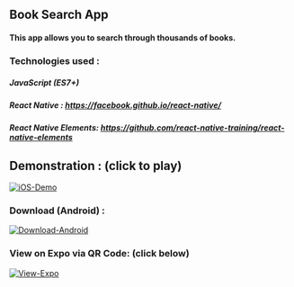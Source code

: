 ## Book Search App
#### This app allows you to search through thousands of books.

### Technologies used : 

##### JavaScript (ES7+)
##### React Native : https://facebook.github.io/react-native/
##### React Native Elements: https://github.com/react-native-training/react-native-elements

## Demonstration : (click to play)

[![iOS-Demo]()]( "iOS-Demo")
 
### Download (Android) : 

[![Download-Android](http://www.atteztech.com/images/ZN62/10.19/android-app-on-google-play.jpg)](https://play.google.com/store/apps/details?id=com.booksearch.app "Download-Android")

### View on Expo via QR Code: (click below)

[![View-Expo](https://i.ibb.co/WyvSNJX/expo-logo.png)](https://expo.io/@karanpratapsingh/Book-Search-App "View-Expo")